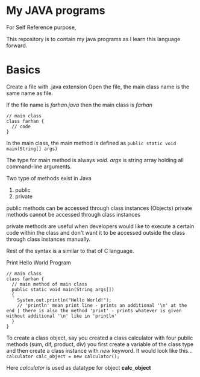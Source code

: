 # My JAVA programs
For Self Reference purpose,

This repository is to contain my java programs as I learn this language forward.

# Basics
Create a file with .java extension
Open the file, the main class name is the same name as file.

If the file name is *farhan.java* then the main class is *farhan*
```
// main class
class farhan {
  // code
}
```

In the main class, the main method is defined as
`public static void main(String[] args)`

The type for main method is always *void*. _args_ is string array holding all command-line arguments.

Two type of methods exist in Java
1. public
2. private

public methods can be accessed through class instances (Objects)
private methods cannot be accessed through class instances

private methods are useful when developers would like to execute a certain code within the class and don't want it to be accessed outside the class through class instances manually.

Rest of the syntax is a similar to that of C language.

Print Hello World Program
```
// main class
class farhan {
  // main method of main class
  public static void main(String args[])
  {
    System.out.println("Hello World!");
    // 'println' mean print line - prints an additional '\n' at the end | there is also the method 'print' - prints whatever is given without additional '\n' like in 'println'
  }
}
```


To create a class object, say you created a class calculator with four public methods (sum, dif, product, div)
you first create a variable of the class type and then create a class instance with *new* keyword.
It would look like this...
`calculator calc_object = new calculator();`

Here _calculator_ is used as datatype for object **calc_object**
